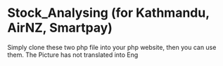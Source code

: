 # Stock_Analysing (for Kathmandu, AirNZ, Smartpay)
Simply clone these two php file into your php website, then you can use them.
The Picture has not translated into Eng
